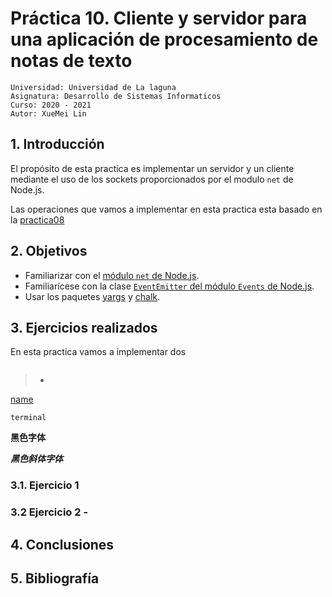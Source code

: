 

# Práctica 10. Cliente y servidor para una aplicación de procesamiento de notas de texto

```
Universidad: Universidad de La laguna
Asignatura: Desarrollo de Sistemas Informaticos
Curso: 2020 - 2021
Autor: XueMei Lin
```

## 1. Introducción

El propósito de esta practica es implementar un servidor y un cliente mediante el uso de los sockets proporcionados por el modulo `net` de Node.js.

Las operaciones que vamos a implementar en esta practica esta basado en la [practica08](https://ull-esit-inf-dsi-2021.github.io/ull-esit-inf-dsi-20-21-prct08-filesystem-notes-app-XueMei-L/)

## 2. Objetivos

- Familiarizar con el [módulo `net` de Node.js](https://nodejs.org/dist/latest-v16.x/docs/api/net.html).
- Familiarícese con la clase [`EventEmitter` del módulo `Events` de Node.js](https://nodejs.org/dist/latest-v16.x/docs/api/events.html#events_class_eventemitter).
- Usar los paquetes [yargs](https://www.npmjs.com/package/yargs) y [chalk](https://www.npmjs.com/package/chalk).

## 3. Ejercicios realizados
En esta practica vamos a implementar dos 













```

```

> - 

[name](direct)
[]()

`terminal`

**黑色字体**

***黑色斜体字体***

### 3.1. Ejercicio 1

### 3.2 Ejercicio 2 - 

## 4. Conclusiones

## 5. Bibliografía

